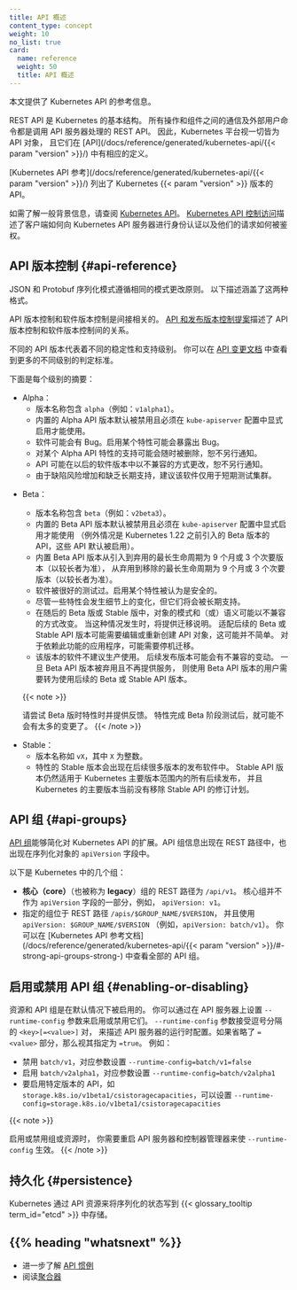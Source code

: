 ```yaml
---
title: API 概述
content_type: concept
weight: 10
no_list: true
card:
  name: reference
  weight: 50
  title: API 概述
---
```


<!--
title: API Overview
reviewers:
- erictune
- lavalamp
- jbeda
content_type: concept
weight: 10
no_list: true
card:
  name: reference
  weight: 50
  title: Overview of API
-->

<!-- overview -->

<!--
This section provides reference information for the Kubernetes API.
-->
本文提供了 Kubernetes API 的参考信息。

<!--
The REST API is the fundamental fabric of Kubernetes. All operations and
communications between components, and external user commands are REST API
calls that the API Server handles. Consequently, everything in the Kubernetes
platform is treated as an API object and has a corresponding entry in the
[API](/docs/reference/generated/kubernetes-api/{{< param "version" >}}/).
-->
REST API 是 Kubernetes 的基本结构。
所有操作和组件之间的通信及外部用户命令都是调用 API 服务器处理的 REST API。
因此，Kubernetes 平台视一切皆为 API 对象，
且它们在 [API](/docs/reference/generated/kubernetes-api/{{< param "version" >}}/) 中有相应的定义。

<!--
The [Kubernetes API reference](/docs/reference/generated/kubernetes-api/{{< param "version" >}}/)
lists the API for Kubernetes version {{< param "version" >}}.
-->
[Kubernetes API 参考](/docs/reference/generated/kubernetes-api/{{< param "version" >}}/)
列出了 Kubernetes {{< param "version" >}} 版本的 API。

<!--
For general background information, read
[The Kubernetes API](/docs/concepts/overview/kubernetes-api/).
[Controlling Access to the Kubernetes API](/docs/concepts/security/controlling-access/)
describes how clients can authenticate to the Kubernetes API server, and how their
requests are authorized.
-->
如需了解一般背景信息，请查阅 [Kubernetes API](/zh-cn/docs/concepts/overview/kubernetes-api/)。
[Kubernetes API 控制访问](/zh-cn/docs/concepts/security/controlling-access/)描述了客户端如何向
Kubernetes API 服务器进行身份认证以及他们的请求如何被鉴权。

<!--
## API versioning
-->
## API 版本控制 {#api-reference}

<!--
The JSON and Protobuf serialization schemas follow the same guidelines for
schema changes. The following descriptions cover both formats.
-->
JSON 和 Protobuf 序列化模式遵循相同的模式更改原则。
以下描述涵盖了这两种格式。

<!--
The API versioning and software versioning are indirectly related.
The [API and release versioning proposal](https://git.k8s.io/sig-release/release-engineering/versioning.md)
describes the relationship between API versioning and software versioning.
-->
API 版本控制和软件版本控制是间接相关的。
[API 和发布版本控制提案](https://git.k8s.io/sig-release/release-engineering/versioning.md)描述了
API 版本控制和软件版本控制间的关系。

<!--
Different API versions indicate different levels of stability and support. You
can find more information about the criteria for each level in the
[API Changes documentation](https://git.k8s.io/community/contributors/devel/sig-architecture/api_changes.md#alpha-beta-and-stable-versions).
-->
不同的 API 版本代表着不同的稳定性和支持级别。
你可以在 [API 变更文档](https://git.k8s.io/community/contributors/devel/sig-architecture/api_changes.md#alpha-beta-and-stable-versions)
中查看到更多的不同级别的判定标准。

<!--
Here's a summary of each level:
-->
下面是每个级别的摘要：

<!--
- Alpha:
  - The version names contain `alpha` (for example, `v1alpha1`).
  - Built-in alpha API versions are disabled by default and must be explicitly enabled in the `kube-apiserver` configuration to be used.
  - The software may contain bugs. Enabling a feature may expose bugs.
  - Support for an alpha API may be dropped at any time without notice.
  - The API may change in incompatible ways in a later software release without notice.
  - The software is recommended for use only in short-lived testing clusters,
    due to increased risk of bugs and lack of long-term support.
-->
- Alpha：
  - 版本名称包含 `alpha`（例如：`v1alpha1`）。
  - 内置的 Alpha API 版本默认被禁用且必须在 `kube-apiserver` 配置中显式启用才能使用。
  - 软件可能会有 Bug。启用某个特性可能会暴露出 Bug。
  - 对某个 Alpha API 特性的支持可能会随时被删除，恕不另行通知。
  - API 可能在以后的软件版本中以不兼容的方式更改，恕不另行通知。
  - 由于缺陷风险增加和缺乏长期支持，建议该软件仅用于短期测试集群。

<!--
- Beta:
  - The version names contain `beta` (for example, `v2beta3`).
  - Built-in beta API versions are disabled by default and must be explicitly enabled in the `kube-apiserver` configuration to be used
    (**except** for beta versions of APIs introduced prior to Kubernetes 1.22, which were enabled by default).
  - Built-in beta API versions have a maximum lifetime of 9 months or 3 minor releases (whichever is longer) from introduction
    to deprecation, and 9 months or 3 minor releases (whichever is longer) from deprecation to removal.
  - The software is well tested. Enabling a feature is considered safe.
  - The support for a feature will not be dropped, though the details may change.
-->
- Beta：
  - 版本名称包含 `beta`（例如：`v2beta3`）。
  - 内置的 Beta API 版本默认被禁用且必须在 `kube-apiserver` 配置中显式启用才能使用
    （例外情况是 Kubernetes 1.22 之前引入的 Beta 版本的 API，这些 API 默认被启用）。
  - 内置 Beta API 版本从引入到弃用的最长生命周期为 9 个月或 3 个次要版本（以较长者为准），
    从弃用到移除的最长生命周期为 9 个月或 3 个次要版本（以较长者为准）。
  - 软件被很好的测试过。启用某个特性被认为是安全的。
  - 尽管一些特性会发生细节上的变化，但它们将会被长期支持。

  <!--
  - The schema and/or semantics of objects may change in incompatible ways in
    a subsequent beta or stable API version. When this happens, migration
    instructions are provided. Adapting to a subsequent beta or stable API version
    may require editing or re-creating API objects, and may not be straightforward.
    The migration may require downtime for applications that rely on the feature.
  - The software is not recommended for production uses. Subsequent releases
    may introduce incompatible changes. Use of beta API versions is
    required to transition to subsequent beta or stable API versions
    once the beta API version is deprecated and no longer served.
  -->
  - 在随后的 Beta 版或 Stable 版中，对象的模式和（或）语义可能以不兼容的方式改变。
    当这种情况发生时，将提供迁移说明。
    适配后续的 Beta 或 Stable API 版本可能需要编辑或重新创建 API 对象，这可能并不简单。
    对于依赖此功能的应用程序，可能需要停机迁移。
  - 该版本的软件不建议生产使用。
    后续发布版本可能会有不兼容的变动。
    一旦 Beta API 版本被弃用且不再提供服务，
    则使用 Beta API 版本的用户需要转为使用后续的 Beta 或 Stable API 版本。

  {{< note >}}
  <!--
  Please try beta features and provide feedback. After the features exit beta, it
  may not be practical to make more changes.
  -->
  请尝试 Beta 版时特性时并提供反馈。
  特性完成 Beta 阶段测试后，就可能不会有太多的变更了。
  {{< /note >}}

<!--
- Stable:
  - The version name is `vX` where `X` is an integer.
  - Stable API versions remain available for all future releases within a Kubernetes major version,
    and there are no current plans for a major version revision of Kubernetes that removes stable APIs.
-->
- Stable：
  - 版本名称如 `vX`，其中 `X` 为整数。
  - 特性的 Stable 版本会出现在后续很多版本的发布软件中。
    Stable API 版本仍然适用于 Kubernetes 主要版本范围内的所有后续发布，
    并且 Kubernetes 的主要版本当前没有移除 Stable API 的修订计划。

<!--
## API groups
-->
## API 组 {#api-groups}

<!--
[API groups](https://git.k8s.io/design-proposals-archive/api-machinery/api-group.md)
make it easier to extend the Kubernetes API.
The API group is specified in a REST path and in the `apiVersion` field of a
serialized object.
-->
[API 组](https://git.k8s.io/design-proposals-archive/api-machinery/api-group.md)能够简化对
Kubernetes API 的扩展。API 组信息出现在 REST 路径中，也出现在序列化对象的 `apiVersion` 字段中。

<!--
There are several API groups in Kubernetes:

*  The *core* (also called *legacy*) group is found at REST path `/api/v1`.
   The core group is not specified as part of the `apiVersion` field, for
   example, `apiVersion: v1`.
*  The named groups are at REST path `/apis/$GROUP_NAME/$VERSION` and use
   `apiVersion: $GROUP_NAME/$VERSION` (for example, `apiVersion: batch/v1`).
   You can find the full list of supported API groups in
   [Kubernetes API reference](/docs/reference/generated/kubernetes-api/{{< param "version" >}}/#-strong-api-groups-strong-).
-->
以下是 Kubernetes 中的几个组：
*  **核心（core）**（也被称为 **legacy**）组的 REST 路径为 `/api/v1`。
   核心组并不作为 `apiVersion` 字段的一部分，例如， `apiVersion: v1`。
*  指定的组位于 REST 路径 `/apis/$GROUP_NAME/$VERSION`，
   并且使用 `apiVersion: $GROUP_NAME/$VERSION` （例如，`apiVersion: batch/v1`）。
   你可以在 [Kubernetes API 参考文档](/docs/reference/generated/kubernetes-api/{{< param "version" >}}/#-strong-api-groups-strong-)
   中查看全部的 API 组。

<!--
## Enabling or disabling API groups   {#enabling-or-disabling}

Certain resources and API groups are enabled by default. You can enable or
disable them by setting `--runtime-config` on the API server.  The
`--runtime-config` flag accepts comma separated `<key>[=<value>]` pairs
describing the runtime configuration of the API server. If the `=<value>`
part is omitted, it is treated as if `=true` is specified. For example:

 - to disable `batch/v1`, set `--runtime-config=batch/v1=false`
 - to enable `batch/v2alpha1`, set `--runtime-config=batch/v2alpha1`
 - to enable a specific version of an API, such as `storage.k8s.io/v1beta1/csistoragecapacities`, set `--runtime-config=storage.k8s.io/v1beta1/csistoragecapacities` 
-->
## 启用或禁用 API 组   {#enabling-or-disabling}

资源和 API 组是在默认情况下被启用的。
你可以通过在 API 服务器上设置 `--runtime-config` 参数来启用或禁用它们。
`--runtime-config` 参数接受逗号分隔的 `<key>[=<value>]` 对，
来描述 API 服务器的运行时配置。如果省略了 `=<value>` 部分，那么视其指定为 `=true`。
例如：

- 禁用 `batch/v1`，对应参数设置 `--runtime-config=batch/v1=false`
- 启用 `batch/v2alpha1`，对应参数设置 `--runtime-config=batch/v2alpha1`
- 要启用特定版本的 API，如 `storage.k8s.io/v1beta1/csistoragecapacities`，可以设置
  `--runtime-config=storage.k8s.io/v1beta1/csistoragecapacities`

{{< note >}}
<!--
When you enable or disable groups or resources, you need to restart the API
server and controller manager to pick up the `--runtime-config` changes.
-->
启用或禁用组或资源时，
你需要重启 API 服务器和控制器管理器来使 `--runtime-config` 生效。
{{< /note >}}

<!--
## Persistence
-->
## 持久化 {#persistence}

<!--
Kubernetes stores its serialized state in terms of the API resources by writing them into
{{< glossary_tooltip term_id="etcd" >}}.
-->
Kubernetes 通过 API 资源来将序列化的状态写到 {{< glossary_tooltip term_id="etcd" >}} 中存储。

## {{% heading "whatsnext" %}}

<!--
- Learn more about [API conventions](https://git.k8s.io/community/contributors/devel/sig-architecture/api-conventions.md#api-conventions)
- Read the design documentation for
  [aggregator](https://git.k8s.io/design-proposals-archive/api-machinery/aggregated-api-servers.md)
-->
- 进一步了解 [API 惯例](https://git.k8s.io/community/contributors/devel/sig-architecture/api-conventions.md#api-conventions)
- 阅读[聚合器](https://git.k8s.io/design-proposals-archive/api-machinery/aggregated-api-servers.md)
